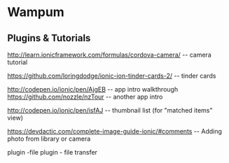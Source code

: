 Wampum
======

Plugins & Tutorials
-------------------
http://learn.ionicframework.com/formulas/cordova-camera/ -- camera tutorial

https://github.com/loringdodge/ionic-ion-tinder-cards-2/ -- tinder cards

http://codepen.io/ionic/pen/AjgEB -- app intro walkthrough
https://github.com/nozzle/nzTour -- another app intro

http://codepen.io/ionic/pen/isfAJ -- thumbnail list (for "matched items" view)

https://devdactic.com/complete-image-guide-ionic/#comments -- Adding photo from library or camera


plugin -file
plugin - file transfer

